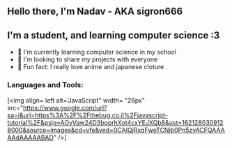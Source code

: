 ## Hello there, I'm Nadav - AKA sigron666

## I'm a student, and learning computer science :3

- 💼 I'm currently learning computer science in my school
- 🥡 I'm looking to share my projects with everyone
- 🎌 Fun fact: I really love anime and japanese cloture

### Languages and Tools:

[<img align= left alt='JavaScript" width= "26px" src="https://www.google.com/url?sa=i&url=https%3A%2F%2Fthebug.co.il%2Fjavascript-tutorial%2F&psig=AOvVaw24D3boprhXot4cxYEJXQb8&ust=1621280309128000&source=images&cd=vfe&ved=0CAIQjRxqFwoTCNjb0Pn5zvACFQAAAAAdAAAAABAD" />]
